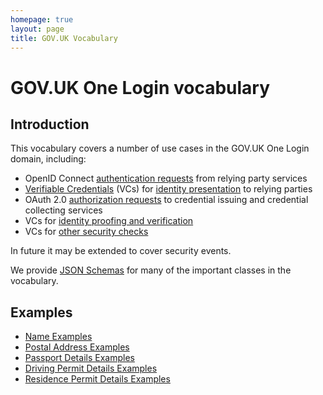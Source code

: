 ```yaml
---
homepage: true
layout: page
title: GOV.UK Vocabulary
---
```


# GOV.UK One Login vocabulary

## Introduction

This vocabulary covers a number of use cases in the GOV.UK One Login domain, including:

* OpenID Connect [authentication requests](v1/classes/OpenIDConnectAuthenticationRequestClass) from relying party services
* [Verifiable Credentials](https://www.w3.org/TR/vc-data-model/) (VCs) for [identity presentation](v1/classes/VerifiableIdentityCredentialClass) to relying parties
* OAuth 2.0 [authorization requests](v1/classes/IssuerAuthorizationRequestClass) to credential issuing and credential collecting services
* VCs for [identity proofing and verification](v1/classes/IdentityCheckCredentialClass)
* VCs for [other security checks](v1/classes/SecurityCheckCredentialClass)

In future it may be extended to cover security events.

We provide [JSON Schemas](./v1/json-schemas/) for many of the important classes in the vocabulary.

## Examples

* [Name Examples](v1/classes/NameClass)
* [Postal Address Examples](v1/classes/PostalAddressClass)
* [Passport Details Examples](v1/classes/PassportDetailsClass)
* [Driving Permit Details Examples](v1/classes/DrivingPermitDetailsClass)
* [Residence Permit Details Examples](v1/classes/ResidencePermitDetailsClass)
